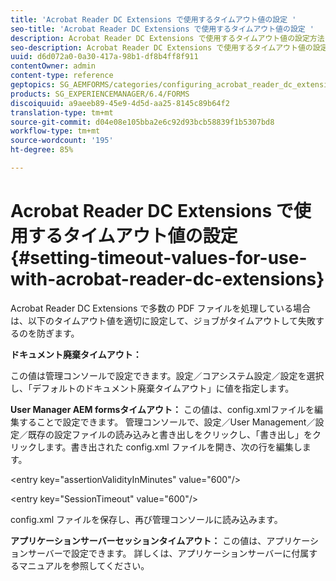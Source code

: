 ```yaml
---
title: 'Acrobat Reader DC Extensions で使用するタイムアウト値の設定 '
seo-title: 'Acrobat Reader DC Extensions で使用するタイムアウト値の設定 '
description: Acrobat Reader DC Extensions で使用するタイムアウト値の設定方法について説明します。
seo-description: Acrobat Reader DC Extensions で使用するタイムアウト値の設定方法について説明します。
uuid: d6d072a0-0a30-417a-98b1-df8b4ff8f911
contentOwner: admin
content-type: reference
geptopics: SG_AEMFORMS/categories/configuring_acrobat_reader_dc_extensions
products: SG_EXPERIENCEMANAGER/6.4/FORMS
discoiquuid: a9aeeb89-45e9-4d5d-aa25-8145c89b64f2
translation-type: tm+mt
source-git-commit: d04e08e105bba2e6c92d93bcb58839f1b5307bd8
workflow-type: tm+mt
source-wordcount: '195'
ht-degree: 85%

---
```



# Acrobat Reader DC Extensions で使用するタイムアウト値の設定  {#setting-timeout-values-for-use-with-acrobat-reader-dc-extensions}

Acrobat Reader DC Extensions で多数の PDF ファイルを処理している場合は、以下のタイムアウト値を適切に設定して、ジョブがタイムアウトして失敗するのを防ぎます。

**ドキュメント廃棄タイムアウト：**

この値は管理コンソールで設定できます。設定／コアシステム設定／設定を選択し、「デフォルトのドキュメント廃棄タイムアウト」に値を指定します。

**User Manager AEM formsタイムアウト：** この値は、config.xmlファイルを編集することで設定できます。 管理コンソールで、設定／User Management／設定／既存の設定ファイルの読み込みと書き出しをクリックし、「書き出し」をクリックします。書き出された config.xml ファイルを開き、次の行を編集します。

&lt;entry key=&quot;assertionValidityInMinutes&quot; value=&quot;600&quot;/>

&lt;entry key=&quot;SessionTimeout&quot; value=&quot;600&quot;/>

config.xml ファイルを保存し、再び管理コンソールに読み込みます。

**アプリケーションサーバーセッションタイムアウト：** この値は、アプリケーションサーバーで設定できます。 詳しくは、アプリケーションサーバーに付属するマニュアルを参照してください。
